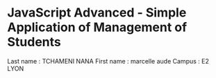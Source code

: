 <h1>JavaScript Advanced - Simple Application of Management of Students</h1>
Last name : TCHAMENI NANA 
First name : marcelle aude
Campus : E2 LYON